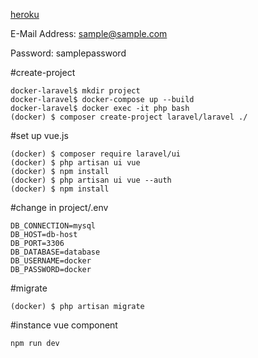 [heroku](https://exampleappdocker20200530.herokuapp.com/)

E-Mail Address: sample@sample.com

Password: samplepassword




#create-project

```
docker-laravel$ mkdir project
docker-laravel$ docker-compose up --build
docker-laravel$ docker exec -it php bash
(docker) $ composer create-project laravel/laravel ./
```

#set up vue.js
```
(docker) $ composer require laravel/ui
(docker) $ php artisan ui vue
(docker) $ npm install
(docker) $ php artisan ui vue --auth
(docker) $ npm install
```

#change in project/.env

```
DB_CONNECTION=mysql
DB_HOST=db-host
DB_PORT=3306
DB_DATABASE=database
DB_USERNAME=docker
DB_PASSWORD=docker

```
#migrate
```
(docker) $ php artisan migrate
```

#instance vue component
```
npm run dev
```

